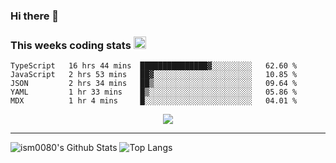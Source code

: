 ### Hi there 👋

<!--START_SECTION:giphy-->
<!--END_SECTION:giphy-->

### This weeks coding stats <img src="https://media1.giphy.com/media/LmNwrBhejkK9EFP504/giphy.gif?cid=ecf05e4723nsktnyyj53u162g7cy5rjqfg6gz06kxdg5y55g&rid=giphy.gif" width="20" height="20" />
<!--START_SECTION:waka-->
```text
TypeScript   16 hrs 44 mins  ███████████████▓░░░░░░░░░   62.60 % 
JavaScript   2 hrs 53 mins   ██▓░░░░░░░░░░░░░░░░░░░░░░   10.85 % 
JSON         2 hrs 34 mins   ██▒░░░░░░░░░░░░░░░░░░░░░░   09.64 % 
YAML         1 hr 33 mins    █▒░░░░░░░░░░░░░░░░░░░░░░░   05.86 % 
MDX          1 hr 4 mins     █░░░░░░░░░░░░░░░░░░░░░░░░   04.01 % 
```
<!--END_SECTION:waka-->

<!--START_SECTION:comicstrip-->
<p align="center">
 <a href="https://xkcd.com/">
 <img src="https://imgs.xkcd.com/comics/mars_landing_video.png" />
</a>
</p>
<!--END_SECTION:comicstrip-->

---

![ism0080's Github Stats](https://github-readme-stats.vercel.app/api?username=ism0080&show_icons=true%hide_border=true&hide=issues)
![Top Langs](https://github-readme-stats.vercel.app/api/top-langs/?username=ism0080&layout=compact)

<!--
**ism0080/ism0080** is a ✨ _special_ ✨ repository because its `README.md` (this file) appears on your GitHub profile.

Here are some ideas to get you started:

- 🔭 I’m currently working on ...
- 🌱 I’m currently learning ...
- 👯 I’m looking to collaborate on ...
- 🤔 I’m looking for help with ...
- 💬 Ask me about ...
- 📫 How to reach me: ...
- 😄 Pronouns: ...
- ⚡ Fun fact: ...
-->
